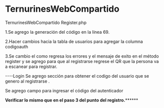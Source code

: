 # TernurinesWebCompartido
TernurinesWebCompartido 
Register.php

1.Se agrego la generación del código en la línea 69.

2.Hacer cambios hacia la tabla de usuarios para agregar la columna codigoauth

3.Se cambio el como regresa los errores y el mensaje de exito en el método register y se agrego para que al registrarse regrese el QR que la persona va a escanear para registrar.


----Login
Se agrego sección para obtener el codigo del usuario que se genero al registrarse .

Se agrego campo para ingresar el código del autenticador


****Verificar lo mismo que en el paso 3 del punto del registro.**********


